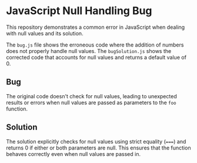 # JavaScript Null Handling Bug

This repository demonstrates a common error in JavaScript when dealing with null values and its solution.

The `bug.js` file shows the erroneous code where the addition of numbers does not properly handle null values. The `bugSolution.js` shows the corrected code that accounts for null values and returns a default value of 0.

## Bug

The original code doesn't check for null values, leading to unexpected results or errors when null values are passed as parameters to the `foo` function.

## Solution

The solution explicitly checks for null values using strict equality (`===`) and returns 0 if either or both parameters are null. This ensures that the function behaves correctly even when null values are passed in.